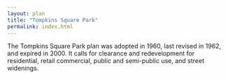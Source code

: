 ```yaml
---
layout: plan
title: "Tompkins Square Park"
permalink: index.html
---
```


The Tompkins Square Park plan was adopted in 1960, last revised in 1962, and expired in 2000. It calls for clearance and redevelopment for residential, retail commercial, public and semi-public use, and street widenings. 